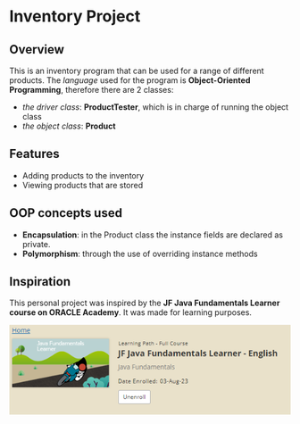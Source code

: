 <h1>Inventory Project</h1>
<h2>Overview</h2>
<p>This is an inventory program that can be used for a range of different products.
The <em>language</em> used for the program is <strong>Object-Oriented Programming</strong>, therefore
there are 2 classes:</p>
<ul> 
<li><em>the driver class</em>: <strong>ProductTester</strong>, which is in charge of running the object class</li> 
<li><em>the object class</em>: <strong>Product</strong></li>
</ul>
<h2>Features</h2>
<ul>
<li>Adding products to the inventory</li>
<li>Viewing products that are stored</li>
</ul>
<h2>OOP concepts used</h2>
<ul>
<li><strong>Encapsulation</strong>: in the Product class the instance fields are declared as private.</li>
<li><strong>Polymorphism</strong>: through the use of overriding instance methods</li>
</ul>
<h2>Inspiration</h2>
<p>This personal project was inspired by the <strong>JF Java Fundamentals Learner course on ORACLE Academy</strong>. It was made for learning purposes.</p>
<p><img alt="Source Material" title="Java Fundamentals" src="Java_Fundamentals.png"/></p>